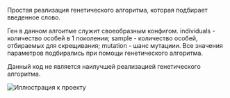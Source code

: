 Простая реализация генетического алгоритма, которая подбирает введенное слово.

Ген в данном алгоитме служит своеобразным конфигом. 
individuals - количество особей в 1 поколении;
sample - количество особей, отбираемых для скрещивания;
mutation - шанс мутациии.
Все значения параметров подбирались при помощи генетического алгоритма.

Данный код не является наилучшей реализацией генетического алгоритма.


![Иллюстрация к проекту](https://github.com/kinvekt/materials-for-repositories/blob/master/ScreenGA.png)
